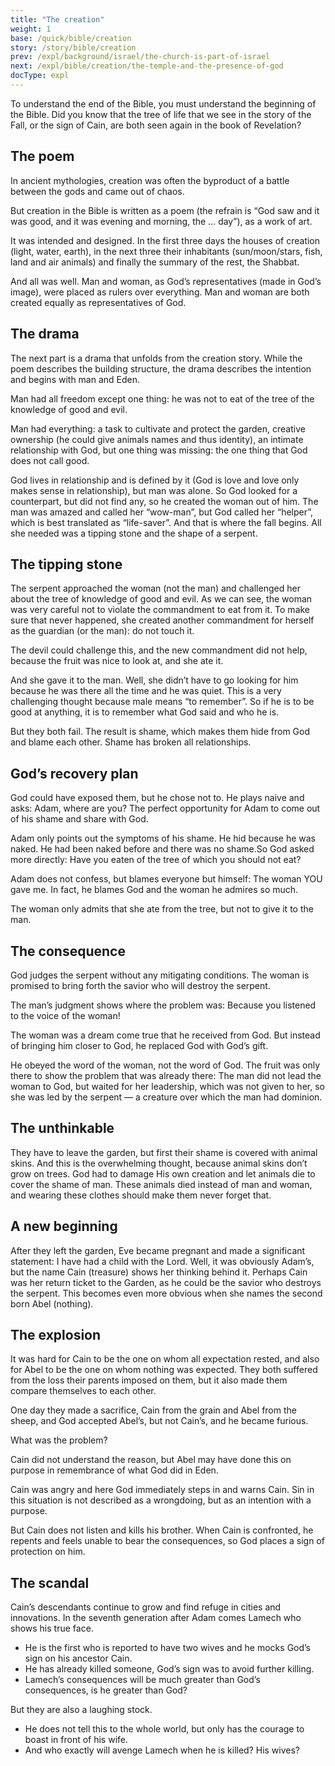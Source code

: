 ```yaml
---
title: "The creation"
weight: 1
base: /quick/bible/creation
story: /story/bible/creation
prev: /expl/background/israel/the-church-is-part-of-israel
next: /expl/bible/creation/the-temple-and-the-presence-of-god
docType: expl
---
```


To understand the end of the Bible, you must understand the beginning of the Bible. Did you know that the tree of life that we see in the story of the Fall, or the sign of Cain, are both seen again in the book of Revelation?

## The poem

<a name="5b27"></a>
In ancient mythologies, creation was often the byproduct of a battle between the gods and came out of chaos.

But creation in the Bible is written as a poem (the refrain is “God saw and it was good, and it was evening and morning, the … day”), as a work of art.

It was intended and designed. In the first three days the houses of creation (light, water, earth), in the next three their inhabitants (sun/moon/stars, fish, land and air animals) and finally the summary of the rest, the Shabbat.

And all was well. Man and woman, as God’s representatives (made in God’s image), were placed as rulers over everything. Man and woman are both created equally as representatives of God.

## The drama

<a name="91ed"></a>
The next part is a drama that unfolds from the creation story. While the poem describes the building structure, the drama describes the intention and begins with man and Eden.

Man had all freedom except one thing: he was not to eat of the tree of the knowledge of good and evil.

Man had everything: a task to cultivate and protect the garden, creative ownership (he could give animals names and thus identity), an intimate relationship with God, but one thing was missing: the one thing that God does not call good.

God lives in relationship and is defined by it (God is love and love only makes sense in relationship), but man was alone. So God looked for a counterpart, but did not find any, so he created the woman out of him. The man was amazed and called her “wow-man”, but God called her “helper”, which is best translated as “life-saver”. And that is where the fall begins. All she needed was a tipping stone and the shape of a serpent.

## The tipping stone

<a name="3f85"></a>
The serpent approached the woman (not the man) and challenged her about the tree of knowledge of good and evil. As we can see, the woman was very careful not to violate the commandment to eat from it. To make sure that never happened, she created another commandment for herself as the guardian (or the man): do not touch it.

The devil could challenge this, and the new commandment did not help, because the fruit was nice to look at, and she ate it.

And she gave it to the man. Well, she didn’t have to go looking for him because he was there all the time and he was quiet. This is a very challenging thought because male means “to remember”. So if he is to be good at anything, it is to remember what God said and who he is.

But they both fail. The result is shame, which makes them hide from God and blame each other. Shame has broken all relationships.

## God’s recovery plan

<a name="deaf"></a>
God could have exposed them, but he chose not to. He plays naive and asks: Adam, where are you? The perfect opportunity for Adam to come out of his shame and share with God.

Adam only points out the symptoms of his shame. He hid because he was naked. He had been naked before and there was no shame.So God asked more directly: Have you eaten of the tree of which you should not eat?

Adam does not confess, but blames everyone but himself: The woman YOU gave me. In fact, he blames God and the woman he admires so much.

The woman only admits that she ate from the tree, but not to give it to the man.

## The consequence

<a name="9174"></a>
God judges the serpent without any mitigating conditions. The woman is promised to bring forth the savior who will destroy the serpent.

The man’s judgment shows where the problem was: Because you listened to the voice of the woman!

The woman was a dream come true that he received from God. But instead of bringing him closer to God, he replaced God with God’s gift.

He obeyed the word of the woman, not the word of God. The fruit was only there to show the problem that was already there: The man did not lead the woman to God, but waited for her leadership, which was not given to her, so she was led by the serpent — a creature over which the man had dominion.

## The unthinkable

<a name="ac70"></a>
They have to leave the garden, but first their shame is covered with animal skins. And this is the overwhelming thought, because animal skins don’t grow on trees. God had to damage His own creation and let animals die to cover the shame of man. These animals died instead of man and woman, and wearing these clothes should make them never forget that.

## A new beginning

<a name="e861"></a>
After they left the garden, Eve became pregnant and made a significant statement: I have had a child with the Lord. Well, it was obviously Adam’s, but the name Cain (treasure) shows her thinking behind it. Perhaps Cain was her return ticket to the Garden, as he could be the savior who destroys the serpent. This becomes even more obvious when she names the second born Abel (nothing).

## The explosion

<a name="bf83"></a>
It was hard for Cain to be the one on whom all expectation rested, and also for Abel to be the one on whom nothing was expected. They both suffered from the loss their parents imposed on them, but it also made them compare themselves to each other.

One day they made a sacrifice, Cain from the grain and Abel from the sheep, and God accepted Abel’s, but not Cain’s, and he became furious.

What was the problem?

Cain did not understand the reason, but Abel may have done this on purpose in remembrance of what God did in Eden.

Cain was angry and here God immediately steps in and warns Cain. Sin in this situation is not described as a wrongdoing, but as an intention with a purpose.

But Cain does not listen and kills his brother. When Cain is confronted, he repents and feels unable to bear the consequences, so God places a sign of protection on him.

## The scandal

<a name="d090"></a>
Cain’s descendants continue to grow and find refuge in cities and innovations. In the seventh generation after Adam comes Lamech who shows his true face.

- He is the first who is reported to have two wives and he mocks God’s sign on his ancestor Cain.
- He has already killed someone, God’s sign was to avoid further killing.
- Lamech’s consequences will be much greater than God’s consequences, is he greater than God?

But they are also a laughing stock.

- He does not tell this to the whole world, but only has the courage to boast in front of his wife.
- And who exactly will avenge Lamech when he is killed? His wives?

